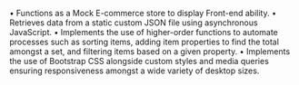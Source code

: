 • Functions as a Mock E-commerce store to display Front-end ability.
• Retrieves data from a static custom JSON file using asynchronous JavaScript.
• Implements the use of higher-order functions to automate processes such as sorting items, adding item properties to find the total amongst a set, and filtering items based on a given property.
• Implements the use of Bootstrap CSS alongside custom styles and media queries ensuring responsiveness amongst a wide variety of desktop sizes.

